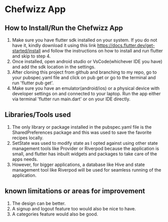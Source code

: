 # Chefwizz App 

## How to Install/Run the Chefwizz App
1. Make sure you have flutter sdk installed on your system. If you do not have it, kindly download it using this link https://docs.flutter.dev/get-started/install and follow the instructions on how to install and run flutter and skip to step 4.
2. Once installed, open android studio or VsCode(whichever IDE you have) and add the sdk location in the settings.
3. After cloning this project from github and branching to my repo, go to your pubspec.yaml file and click on pub get or go to the terminal and run 'flutter pub get'.
4. Make sure you have an emulator(android/ios) or a physical device with developer settings on and connected to your laptop. Run the app either via terminal 'flutter run main.dart' or on your IDE directly.

## Libraries/Tools used
1. The only library or package installed in the pubspec.yaml file is the SharedPreferences package and this was used to save the favorite recipes locally.
2. SetState was used to modify state as I opted against using other state management tools like Provider or Riverpod because the application is small, and flutter has inbuilt widgets and packages to take care of the apps needs.
3. However, for bigger applications, a database like Hive and state management tool like Riverpod will be used for seamless running of the application.

## known limitations or areas for improvement
1. The design can be better. 
2. A signup and logout feature too would also be nice to have.
3. A categories feature would also be good.
